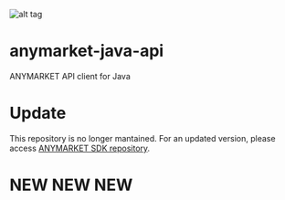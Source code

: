 ![alt tag](https://travis-ci.org/AnyMarket/anymarket-sdk-java.svg?branch=master)
# anymarket-java-api
ANYMARKET API client for Java

# Update
This repository is no longer mantained. For an updated version, please access [ANYMARKET SDK repository](https://github.com/AnyMarket/anymarket-sdk-java).

# NEW NEW NEW

